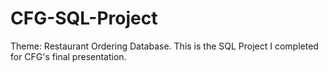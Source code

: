 # CFG-SQL-Project
Theme: Restaurant Ordering Database.
This is the SQL Project I completed for CFG's final presentation.
